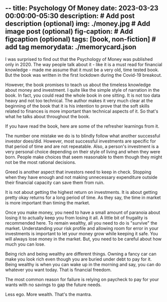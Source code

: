 --
title: Psychology Of Money
date: 2023-03-23 00:00:00-05:30
description: # Add post description (optional)
img: ./money.jpg # Add image post (optional)
fig-caption: # Add figcaption (optional)
tags: [book, non-fiction] # add tag
memorydata: ./memorycard.json
---

I was surprised to find out that the Psychology of Money was published only in 2020. The way people talk about it - like it is a  must read for financial knowledge - made me assume that it must be a very old, time tested book. But the book was written in the first lockdown during the Covid-19 breakout.

However, the book promises to teach us about the timeless knowledge about money and investment. I quite like the simple style of narration in the book. In fact, you could read the whole book in one sitting. It is not too data heavy and not too technical. The author makes it very much clear at the beginning of the book that it is his intention to prove that the soft skills related to finances is more important than technical aspects of it. So that's what he talks about throughout the book.

If you have read the book, here are some of the refresher learnings from it.

The number one mistake we do is to blindly follow what another successful investor does/did. However, most successful investments are specific for that period of time and are not repeatable. Also, a person's investment is a very personal choice depending on their style of living and when they were born. People make choices that seem reasonable to them though they might not be the most rational decisions. 

Greed is another aspect that investors need to keep in check. Stopping when they have enough and not making unnecessary expenditure outside their financial capacity can save them from ruin. 

It is not about getting the highest return on investments. It is about getting pretty okay returns for a long period of time. As they say, the time in market is more important than timing the market. 

Once you make money, you need to have a small amount of paranoia about losing it to actually keep you from losing it all. A little bit of frugality is recommended here. To remain wealthy, all you need to do is "survive" the market. Understanding your risk profile and allowing room for error in your investments is important to let your money grow while keeping it safe. You will always lose money in the market. But, you need to be careful about how much you can lose.

Being rich and being wealthy are different things. Owning a fancy car can make you look rich even though you are buried under debt to pay for it. Being wealthy is when you can wake up in the morning and say, you can do whatever you want today. That is financial freedom. 

The most common reason for failure is relying on paycheck to pay for your wants with no savings to gap the future needs.

Less ego. More wealth. That's the mantra.
